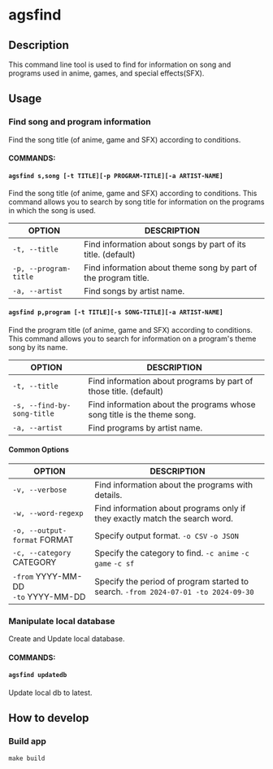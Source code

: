 # agsfind

## Description
This command line tool is used to find for information on song and programs used in anime, games, and special effects(SFX).

## Usage

### Find song and program information

Find the song title (of anime, game and SFX) according to conditions.

#### COMMANDS:

#### `agsfind s,song [-t TITLE][-p PROGRAM-TITLE][-a ARTIST-NAME]`
Find the song title (of anime, game and SFX) according to conditions.
This command allows you to search by song title for information on the programs in which the song is used.

| OPTION | DESCRIPTION |
| ---- | ---- |
| `-t, --title` | Find information about songs by part of its title. (default) |
| `-p, --program-title` | Find information about theme song by part of the program title. |
| `-a, --artist` | Find songs by artist name. |

#### `agsfind p,program [-t TITLE][-s SONG-TITLE][-a ARTIST-NAME]`
Find the program title (of anime, game and SFX) according to conditions.
This command allows you to search for information on a program's theme song by its name.

| OPTION | DESCRIPTION |
| ---- | ---- |
| `-t, --title` | Find information about programs by part of those title. (default) |
| `-s, --find-by-song-title` | Find information about the programs whose song title is the theme song. |
| `-a, --artist` | Find programs by artist name. |

#### Common Options

| OPTION | DESCRIPTION |
| ---- | ---- |
| `-v, --verbose` | Find information about the programs with details. |
| `-w, --word-regexp` | Find information about programs only if they exactly match the search word. |
| `-o, --output-format` FORMAT | Specify output format. `-o CSV` `-o JSON` |
| `-c, --category` CATEGORY| Specify the category to find. `-c anime` `-c game` `-c sf` |
| `-from` YYYY-MM-DD <br> `-to` YYYY-MM-DD | Specify the period of program started to search. `-from 2024-07-01 -to 2024-09-30` |

### Manipulate local database

Create and Update local database.

#### COMMANDS:

#### `agsfind updatedb`
Update local db to latest.

## How to develop

### Build app

```
make build
```
